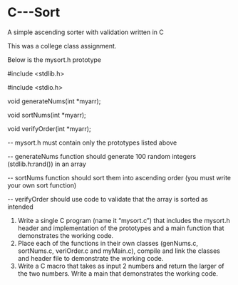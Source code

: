# C---Sort
A simple ascending sorter with validation written in C

This was a college class assignment.

Below is the mysort.h prototype

#include <stdlib.h>

#include <stdio.h>

void generateNums(int *myarr);

void sortNums(int *myarr);

void verifyOrder(int *myarr);

-- mysort.h must contain only the prototypes listed above

-- generateNums function should generate 100 random integers (stdlib.h:rand()) in an array

-- sortNums function should sort them into ascending order (you must write your own sort function)

-- verifyOrder should use code to validate that the array is sorted as intended

1. Write a single C program (name it “mysort.c”) that includes the mysort.h header and implementation of the prototypes and a main function that demonstrates the working code. 
2. Place each of the functions in their own classes (genNums.c, sortNums.c, veriOrder.c and myMain.c), compile and link the classes and header file to demonstrate the working code. 
3. Write a C macro that takes as input 2 numbers and return the larger of the two numbers. Write a main that demonstrates the working code.

